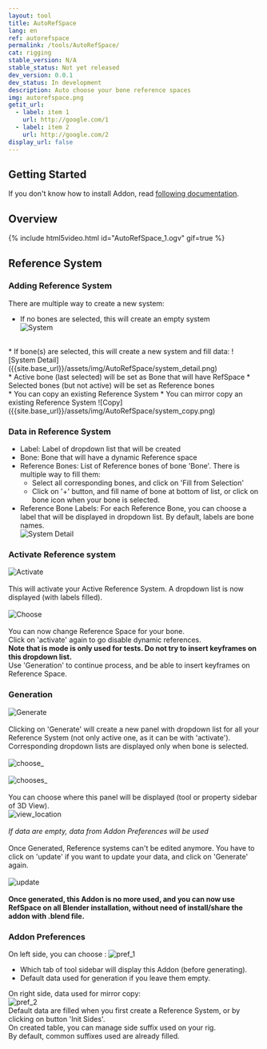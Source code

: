 ```yaml
---
layout: tool
title: AutoRefSpace
lang: en
ref: autorefspace
permalink: /tools/AutoRefSpace/
cat: rigging
stable_version: N/A
stable_status: Not yet released
dev_version: 0.0.1
dev_status: In development
description: Auto choose your bone reference spaces
img: autorefspace.png
getit_url:
  - label: item 1
    url: http://google.com/1
  - label: item 2
    url: http://google.com/2
display_url: false
---
```


## Getting Started
If you don't know how to install Addon, read [following documentation]({{site.base_url}}/AddonInstallation/).  

## Overview
{% include html5video.html id="AutoRefSpace_1.ogv" gif=true %}

## Reference System

### Adding Reference System

There are multiple way to create a new system:  

* If no bones are selected, this will create an empty system  
![System]({{site.base_url}}/assets/img/AutoRefSpace/reference_system.png)  
<br/>
* If bone(s) are selected, this will create a new system and fill data:  
![System Detail]({{site.base_url}}/assets/img/AutoRefSpace/system_detail.png)  
<br/>
  * Active bone (last selected) will be set as Bone that will have RefSpace  
  * Selected bones (but not active) will be set as Reference bones  
<br/>
* You can copy an existing Reference System  
* You can mirror copy an existing Reference System  
![Copy]({{site.base_url}}/assets/img/AutoRefSpace/system_copy.png)  

### Data in Reference System

* Label: Label of dropdown list that will be created
* Bone: Bone that will have a dynamic Reference space
* Reference Bones: List of Reference bones of bone 'Bone'. There is multiple way to fill them:  
  * Select all corresponding bones, and click on 'Fill from Selection'  
  * Click on '+' button, and fill name of bone at bottom of list, or click on bone icon when your bone is selected.  
*  Reference Bone Labels: For each Reference Bone, you can choose a label that will be displayed in dropdown list. By default, labels are bone names.  
![System Detail]({{site.base_url}}/assets/img/AutoRefSpace/system_detail_2.png)  

### Activate Reference system

![Activate]({{site.base_url}}/assets/img/AutoRefSpace/active_autoref.png)  
<br/>
This will activate your Active Reference System. A dropdown list is now displayed (with labels filled).  
<br/>
![Choose]({{site.base_url}}/assets/img/AutoRefSpace/choose_ref.png)  
<br/>
You can now change Reference Space for your bone.  
Click on 'activate' again to go disable dynamic references.  
**Note that is mode is only used for tests. Do not try to insert keyframes on this dropdown list.**  
Use 'Generation' to continue process, and be able to insert keyframes on Reference Space.

### Generation

![Generate]({{site.base_url}}/assets/img/AutoRefSpace/generate.png)  
<br/>
Clicking on 'Generate' will create a new panel with dropdown list for all your Reference System (not only active one, as it can be with 'activate').  
Corresponding dropdown lists are displayed only when bone is selected.  
<br/>
![choose_]({{site.base_url}}/assets/img/AutoRefSpace/generated_ref_choose.png)  
<br/>
![chooses_]({{site.base_url}}/assets/img/AutoRefSpace/generated_ref_chooses.png)  
<br/>
You can choose where this panel will be displayed (tool or property sidebar of 3D View).  
![view_location]({{site.base_url}}/assets/img/AutoRefSpace/view_location.png)  
<br/>
*If data are empty, data from Addon Preferences will be used*  
<br/>
Once Generated, Reference systems can't be edited anymore. You have to click on 'update' if you want to update your data, and click on 'Generate' again.  
<br/>
![update]({{site.base_url}}/assets/img/AutoRefSpace/update.png)  
<br/>
**Once generated, this Addon is no more used, and you can now use RefSpace on all Blender installation, without need of install/share the addon with .blend file.**

### Addon Preferences

On left side, you can choose :
![pref_1]({{site.base_url}}/assets/img/AutoRefSpace/preferences_1.png)  

* Which tab of tool sidebar will display this Addon (before generating).  
* Default data used for generation if you leave them empty.  

On right side, data used for mirror copy:  
![pref_2]({{site.base_url}}/assets/img/AutoRefSpace/preferences_2.png)  
Default data are filled when you first create a Reference System, or by clicking on button 'Init Sides'.  
On created table, you can manage side suffix used on your rig.  
By default, common suffixes used are already filled.  

